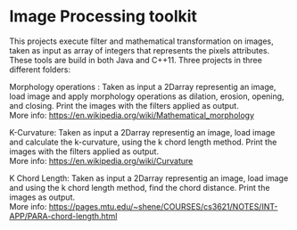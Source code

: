 # Image Processing toolkit

This projects execute filter and mathematical transformation on images, taken as input as array of integers that represents the pixels attributes.
These tools are build in both Java and C++11.
Three projects in three different folders:

Morphology operations : Taken as input a 2Darray representig an image, load image and apply morphology operations as dilation, erosion, opening, and closing. Print the images with the filters applied as output.
<br />More info: https://en.wikipedia.org/wiki/Mathematical_morphology

K-Curvature: Taken as input a 2Darray representig an image, load image and calculate the k-curvature, using the k chord length method. Print the images with the filters applied as output.
<br />More info: https://en.wikipedia.org/wiki/Curvature

K Chord Length:  Taken as input a 2Darray representig an image, load image and using the k chord length method, find the chord distance. Print the images as output.
<br />More info: https://pages.mtu.edu/~shene/COURSES/cs3621/NOTES/INT-APP/PARA-chord-length.html
